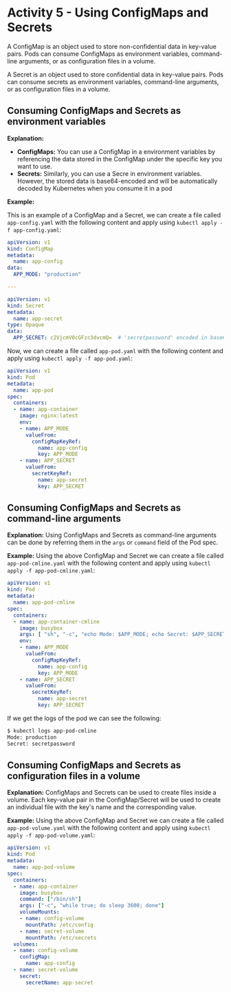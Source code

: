 # Activity 5 - Using ConfigMaps and Secrets

A ConfigMap is an object used to store non-confidential data in key-value pairs. Pods can consume ConfigMaps as environment variables, command-line arguments, or as configuration files in a volume.

A Secret is an object used to store confidential data in key-value pairs. Pods can consume secrets as environment variables, command-line arguments, or as configuration files in a volume.

## Consuming ConfigMaps and Secrets as environment variables

__Explanation:__ 

- __ConfigMaps:__ You can use a ConfigMap in a environment variables by referencing the data stored in the ConfigMap under the specific key you want to use.
- __Secrets:__ Similarly, you can use a Secre in environment variables. However, the stored data is base64-encoded and will be automatically decoded by Kubernetes when you consume it in a pod

__Example:__

This is an example of a ConfigMap and a Secret, we can create a file called `app-config.yaml` with the following content and apply using `kubectl apply -f app-config.yaml`:

```yaml
apiVersion: v1
kind: ConfigMap
metadata:
  name: app-config
data:
  APP_MODE: "production"

---

apiVersion: v1
kind: Secret
metadata:
  name: app-secret
type: Opaque
data:
  APP_SECRET: c2VjcmV0cGFzc3dvcmQ=  # 'secretpassword' encoded in base64

```

Now, we can create a file called `app-pod.yaml` with the following content and apply using `kubectl apply -f app-pod.yaml`:

```yaml
apiVersion: v1
kind: Pod
metadata:
  name: app-pod
spec:
  containers:
  - name: app-container
    image: nginx:latest
    env:
    - name: APP_MODE
      valueFrom:
        configMapKeyRef:
          name: app-config
          key: APP_MODE
    - name: APP_SECRET
      valueFrom:
        secretKeyRef:
          name: app-secret
          key: APP_SECRET
```

## Consuming ConfigMaps and Secrets as command-line arguments

__Explanation:__ Using ConfigMaps and Secrets as command-line arguments can be done by referring them in the `args` or `command` field of the Pod spec.

__Example:__ Using the above ConfigMap and Secret we can create a file called `app-pod-cmline.yaml` with the following content and apply using `kubectl apply -f app-pod-cmline.yaml`:

```yaml
apiVersion: v1
kind: Pod
metadata:
  name: app-pod-cmline
spec:
  containers:
  - name: app-container-cmline
    image: busybox
    args: [ "sh", "-c", "echo Mode: $APP_MODE; echo Secret: $APP_SECRET; sleep 3600" ]
    env:
    - name: APP_MODE
      valueFrom:
        configMapKeyRef:
          name: app-config
          key: APP_MODE
    - name: APP_SECRET
      valueFrom:
        secretKeyRef:
          name: app-secret
          key: APP_SECRET
```

If we get the logs of the pod we can see the following:

```bash
$ kubectl logs app-pod-cmline
Mode: production
Secret: secretpassword
```

## Consuming ConfigMaps and Secrets as configuration files in a volume

__Explanation:__ ConfigMaps and Secrets can be used to create files inside a volume. Each key-value pair in the ConfigMap/Secret will be used to create an individual file with the key's name and the corresponding value.

__Example:__ Using the above ConfigMap and Secret we can create a file called `app-pod-volume.yaml` with the following content and apply using `kubectl apply -f app-pod-volume.yaml`:

```yaml
apiVersion: v1
kind: Pod
metadata:
  name: app-pod-volume
spec:
  containers:
  - name: app-container
    image: busybox
    command: ["/bin/sh"]
    args: ["-c", "while true; do sleep 3600; done"]
    volumeMounts:
    - name: config-volume
      mountPath: /etc/config
    - name: secret-volume
      mountPath: /etc/secrets
  volumes:
  - name: config-volume
    configMap:
      name: app-config
  - name: secret-volume
    secret:
      secretName: app-secret
```
